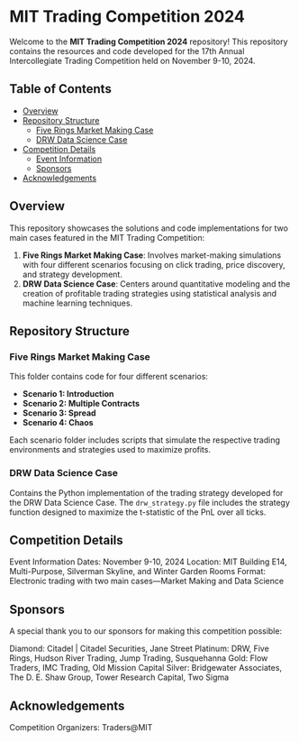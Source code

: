 # MIT Trading Competition 2024

Welcome to the **MIT Trading Competition 2024** repository! This repository contains the resources and code developed for the 17th Annual Intercollegiate Trading Competition held on November 9-10, 2024.

## Table of Contents

- [Overview](#overview)
- [Repository Structure](#repository-structure)
  - [Five Rings Market Making Case](#five-rings-market-making-case)
  - [DRW Data Science Case](#drw-data-science-case)
- [Competition Details](#competition-details)
  - [Event Information](#event-information)
  - [Sponsors](#sponsors)
- [Acknowledgements](#acknowledgements)


## Overview

This repository showcases the solutions and code implementations for two main cases featured in the MIT Trading Competition:

1. **Five Rings Market Making Case**: Involves market-making simulations with four different scenarios focusing on click trading, price discovery, and strategy development.
2. **DRW Data Science Case**: Centers around quantitative modeling and the creation of profitable trading strategies using statistical analysis and machine learning techniques.

## Repository Structure

### Five Rings Market Making Case

This folder contains code for four different scenarios:

- **Scenario 1: Introduction**
- **Scenario 2: Multiple Contracts**
- **Scenario 3: Spread**
- **Scenario 4: Chaos**

Each scenario folder includes scripts that simulate the respective trading environments and strategies used to maximize profits.

### DRW Data Science Case

Contains the Python implementation of the trading strategy developed for the DRW Data Science Case. The `drw_strategy.py` file includes the strategy function designed to maximize the t-statistic of the PnL over all ticks.

## Competition Details
Event Information
Dates: November 9-10, 2024
Location: MIT Building E14, Multi-Purpose, Silverman Skyline, and Winter Garden Rooms
Format: Electronic trading with two main cases—Market Making and Data Science

## Sponsors
A special thank you to our sponsors for making this competition possible:

Diamond: Citadel | Citadel Securities, Jane Street
Platinum: DRW, Five Rings, Hudson River Trading, Jump Trading, Susquehanna
Gold: Flow Traders, IMC Trading, Old Mission Capital
Silver: Bridgewater Associates, The D. E. Shaw Group, Tower Research Capital, Two Sigma

## Acknowledgements
Competition Organizers: Traders@MIT

